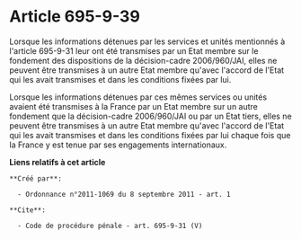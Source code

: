 # Article 695-9-39

Lorsque les informations détenues par les services et unités mentionnés à l'article 695-9-31 leur ont été transmises par un
Etat membre sur le fondement des dispositions de la décision-cadre 2006/960/JAI, elles ne peuvent être transmises à un autre
Etat membre qu'avec l'accord de l'Etat qui les avait transmises et dans les conditions fixées par lui. 

Lorsque les informations détenues par ces mêmes services ou unités avaient été transmises à la France par un Etat membre sur
un autre fondement que la décision-cadre 2006/960/JAI ou par un Etat tiers, elles ne peuvent être transmises à un autre Etat
membre qu'avec l'accord de l'Etat qui les avait transmises et dans les conditions fixées par lui chaque fois que la France y
est tenue par ses engagements internationaux.

**Liens relatifs à cet article**

	**Créé par**:

	  - Ordonnance n°2011-1069 du 8 septembre 2011 - art. 1

	**Cite**:

	  - Code de procédure pénale - art. 695-9-31 (V)

